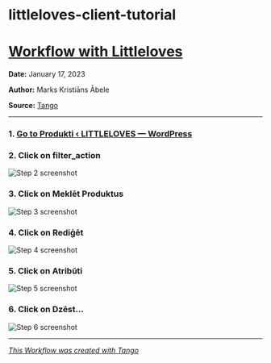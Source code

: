 # littleloves-client-tutorial
# [Workflow with Littleloves](https://app.tango.us/app/workflow/f47c5ada-b6f2-45bb-ae60-e2e243764dbc?utm_source=markdown&utm_medium=markdown&utm_campaign=workflow%20export%20links)



__Date:__ January 17, 2023

__Author:__ Marks Kristiāns Ābele

__Source:__ [Tango](https://app.tango.us/app/workflow/f47c5ada-b6f2-45bb-ae60-e2e243764dbc?utm_source=markdown&utm_medium=markdown&utm_campaign=workflow%20export%20links)

***

### 1. [Go to Produkti ‹ LITTLELOVES — WordPress](https://littleloves.lv/wp-admin/edit.php?post_type=product)


### 2. Click on filter_action
![Step 2 screenshot](https://images.tango.us/workflows/f47c5ada-b6f2-45bb-ae60-e2e243764dbc/steps/f0b6e3a7-2c90-4310-b8cf-52f87f5573ea/7fc05fdb-e38e-45e6-aab2-24ecacac6e92.png?crop=focalpoint&fit=crop&fp-x=0.5643&fp-y=0.4504&fp-z=2.9927&w=1200&mark-w=0.2&mark-pad=0&mark64=aHR0cHM6Ly9pbWFnZXMudGFuZ28udXMvc3RhdGljL21hZGUtd2l0aC10YW5nby13YXRlcm1hcmsucG5n&ar=1920%3A937)


### 3. Click on Meklēt Produktus
![Step 3 screenshot](https://images.tango.us/workflows/f47c5ada-b6f2-45bb-ae60-e2e243764dbc/steps/a8c70c4b-252f-4d4d-8ea4-79956350affe/c05ed42d-322e-4206-a7f8-00a494d48698.png?crop=focalpoint&fit=crop&fp-x=0.9487&fp-y=0.1942&fp-z=3.0119&w=1200&mark-w=0.2&mark-pad=0&mark64=aHR0cHM6Ly9pbWFnZXMudGFuZ28udXMvc3RhdGljL21hZGUtd2l0aC10YW5nby13YXRlcm1hcmsucG5n&ar=1920%3A937)


### 4. Click on Rediģēt
![Step 4 screenshot](https://images.tango.us/workflows/f47c5ada-b6f2-45bb-ae60-e2e243764dbc/steps/d6155347-2a6c-40e2-be2a-ec882da64f52/06dbc9a4-b3ab-4640-b05f-b65c5f5fcb31.png?crop=focalpoint&fit=crop&fp-x=0.2979&fp-y=0.5544&fp-z=3.0968&w=1200&mark-w=0.2&mark-pad=0&mark64=aHR0cHM6Ly9pbWFnZXMudGFuZ28udXMvc3RhdGljL21hZGUtd2l0aC10YW5nby13YXRlcm1hcmsucG5n&ar=1920%3A937)


### 5. Click on Atribūti
![Step 5 screenshot](https://images.tango.us/workflows/f47c5ada-b6f2-45bb-ae60-e2e243764dbc/steps/6462a5e9-174a-475a-b6c1-04df7c37fb41/f64e9aae-253d-4dbd-a972-b20b3a28691e.png?crop=focalpoint&fit=crop&fp-x=0.1669&fp-y=0.6281&fp-z=2.2456&w=1200&mark-w=0.2&mark-pad=0&mark64=aHR0cHM6Ly9pbWFnZXMudGFuZ28udXMvc3RhdGljL21hZGUtd2l0aC10YW5nby13YXRlcm1hcmsucG5n&ar=1920%3A937)


### 6. Click on Dzēst…
![Step 6 screenshot](https://images.tango.us/workflows/f47c5ada-b6f2-45bb-ae60-e2e243764dbc/steps/6819a18a-7d70-4b1c-9ad4-798672e4bf95/8073f683-12d8-4731-ae38-6bf76c4492a6.png?crop=focalpoint&fit=crop&fp-x=0.5320&fp-y=0.5534&fp-z=1.3169&w=1200&mark-w=0.2&mark-pad=0&mark64=aHR0cHM6Ly9pbWFnZXMudGFuZ28udXMvc3RhdGljL21hZGUtd2l0aC10YW5nby13YXRlcm1hcmsucG5n&ar=1920%3A937)


***
_[This Workflow was created with Tango](https://app.tango.us/app/workflow/f47c5ada-b6f2-45bb-ae60-e2e243764dbc?utm_source=markdown&utm_medium=markdown&utm_campaign=workflow%20export%20links)_
